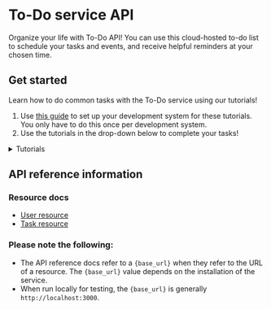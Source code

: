 # To-Do service API

Organize your life with To-Do API! You can use this cloud-hosted to-do list to schedule your tasks and events, and receive helpful reminders at your chosen time.

## Get started

Learn how to do common tasks with the To-Do service using our tutorials!

1. Use [this guide](before-you-start-a-tutorial.md) to set up your development system for these tutorials. You only have to do this once per development system.
2. Use the tutorials in the drop-down below to complete your tasks!

<details><summary>Tutorials</summary>

* [Enroll a new user](tutorials/enroll-a-new-user.md)
* [Add a new task](tutorials/add-a-new-task.md)

</details>

## API reference information

### Resource docs
* [User resource](api/user.md)
* [Task resource](api/task.md)

### Please note the following:

* The API reference docs refer to a `{base_url}` when they
refer to the URL of a resource. The `{base_url}` value depends
on the installation of the service.
* When run locally for testing, the `{base_url}` is
generally `http://localhost:3000`.
